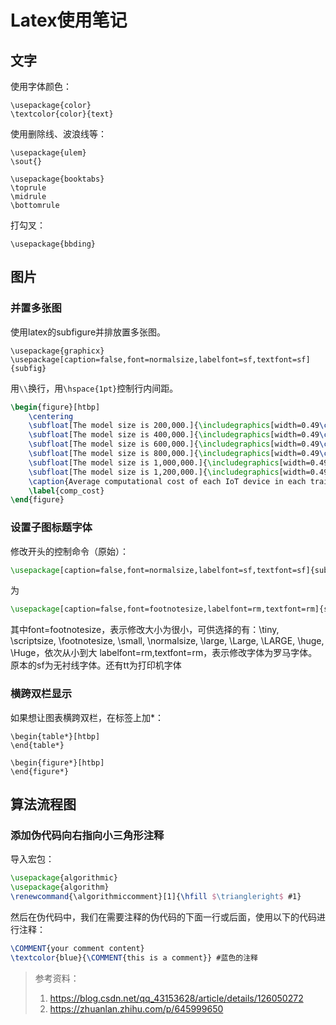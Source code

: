 # Latex使用笔记

## 文字

使用字体颜色：

```
\usepackage{color}
\textcolor{color}{text}
```

使用删除线、波浪线等：

```
\usepackage{ulem}
\sout{}
```

```
\usepackage{booktabs}
\toprule
\midrule
\bottomrule
```

打勾叉：

```
\usepackage{bbding}
```



## 图片

### 并置多张图

使用latex的subfigure并排放置多张图。

```
\usepackage{graphicx}
\usepackage[caption=false,font=normalsize,labelfont=sf,textfont=sf]{subfig}
```

用`\\`换行，用`\hspace{1pt}`控制行内间距。

```latex
\begin{figure}[htbp]
	\centering
	\subfloat[The model size is 200,000.]{\includegraphics[width=0.49\columnwidth]{fig/comp_200000.pdf}}\hspace{1pt}
	\subfloat[The model size is 400,000.]{\includegraphics[width=0.49\columnwidth]{fig/comp_400000.pdf}}\\
	\subfloat[The model size is 600,000.]{\includegraphics[width=0.49\columnwidth]{fig/comp_600000.pdf}}\hspace{1pt}
	\subfloat[The model size is 800,000.]{\includegraphics[width=0.49\columnwidth]{fig/comp_800000.pdf}}\\
	\subfloat[The model size is 1,000,000.]{\includegraphics[width=0.49\columnwidth]{fig/comp_1000000.pdf}}\hspace{1pt}
	\subfloat[The model size is 1,200,000.]{\includegraphics[width=0.49\columnwidth]{fig/comp_1200000.pdf}}\\
	\caption{Average computational cost of each IoT device in each training round}
	\label{comp_cost}
\end{figure}
```

### 设置子图标题字体

修改开头的控制命令（原始）：
```latex
\usepackage[caption=false,font=normalsize,labelfont=sf,textfont=sf]{subfig}
```

为

```latex
\usepackage[caption=false,font=footnotesize,labelfont=rm,textfont=rm]{subfig}
```

其中font=footnotesize，表示修改大小为很小，可供选择的有：\tiny, \scriptsize, \footnotesize, \small, \normalsize, \large, \Large, \LARGE, \huge, \Huge，依次从小到大
labelfont=rm,textfont=rm，表示修改字体为罗马字体。原本的sf为无衬线字体。还有tt为打印机字体

### 横跨双栏显示

如果想让图表横跨双栏，在标签上加*：

```
\begin{table*}[htbp]
\end{table*}

\begin{figure*}[htbp]
\end{figure*}
```



## 算法流程图

### 添加伪代码向右指向小三角形注释

导入宏包：

```latex
\usepackage{algorithmic}
\usepackage{algorithm}
\renewcommand{\algorithmiccomment}[1]{\hfill $\triangleright$ #1}
```

然后在伪代码中，我们在需要注释的伪代码的下面一行或后面，使用以下的代码进行注释：

```latex
\COMMENT{your comment content}
\textcolor{blue}{\COMMENT{this is a comment}} #蓝色的注释
```



> 参考资料：
>
> 1. https://blog.csdn.net/qq_43153628/article/details/126050272
> 1. https://zhuanlan.zhihu.com/p/645999650
